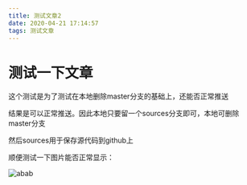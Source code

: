 ```yaml
---
title: 测试文章2
date: 2020-04-21 17:14:57
tags: 测试文章
---
```


# 测试一下文章

这个测试是为了测试在本地删除master分支的基础上，还能否正常推送

结果是可以正常推送。因此本地只要留一个sources分支即可，本地可删除master分支

然后sources用于保存源代码到github上

顺便测试一下图片能否正常显示：

![abab](https://cdn.jsdelivr.net/gh/ysl970629/public_picture_bed_01@latest//img/20200421172021.png)